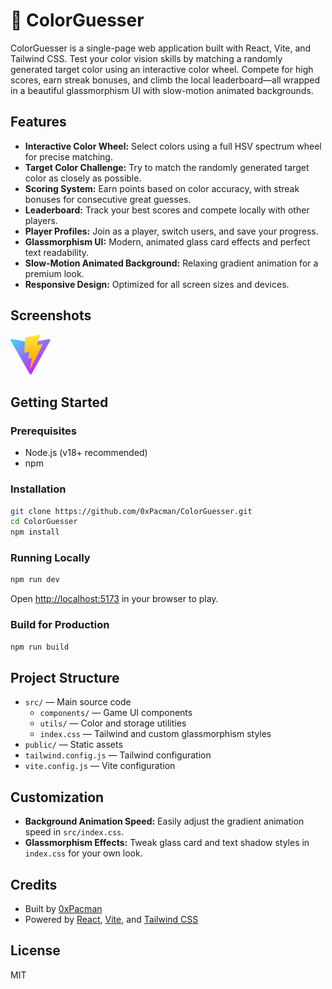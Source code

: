 
# 🎨 ColorGuesser

ColorGuesser is a single-page web application built with React, Vite, and Tailwind CSS. Test your color vision skills by matching a randomly generated target color using an interactive color wheel. Compete for high scores, earn streak bonuses, and climb the local leaderboard—all wrapped in a beautiful glassmorphism UI with slow-motion animated backgrounds.

## Features

- **Interactive Color Wheel:** Select colors using a full HSV spectrum wheel for precise matching.
- **Target Color Challenge:** Try to match the randomly generated target color as closely as possible.
- **Scoring System:** Earn points based on color accuracy, with streak bonuses for consecutive great guesses.
- **Leaderboard:** Track your best scores and compete locally with other players.
- **Player Profiles:** Join as a player, switch users, and save your progress.
- **Glassmorphism UI:** Modern, animated glass card effects and perfect text readability.
- **Slow-Motion Animated Background:** Relaxing gradient animation for a premium look.
- **Responsive Design:** Optimized for all screen sizes and devices.

## Screenshots

![ColorGuesser Screenshot](public/vite.svg)

## Getting Started

### Prerequisites
- Node.js (v18+ recommended)
- npm

### Installation

```bash
git clone https://github.com/0xPacman/ColorGuesser.git
cd ColorGuesser
npm install
```

### Running Locally

```bash
npm run dev
```
Open [http://localhost:5173](http://localhost:5173) in your browser to play.

### Build for Production

```bash
npm run build
```

## Project Structure

- `src/` — Main source code
  - `components/` — Game UI components
  - `utils/` — Color and storage utilities
  - `index.css` — Tailwind and custom glassmorphism styles
- `public/` — Static assets
- `tailwind.config.js` — Tailwind configuration
- `vite.config.js` — Vite configuration

## Customization

- **Background Animation Speed:** Easily adjust the gradient animation speed in `src/index.css`.
- **Glassmorphism Effects:** Tweak glass card and text shadow styles in `index.css` for your own look.

## Credits

- Built by [0xPacman](https://github.com/0xPacman)
- Powered by [React](https://react.dev/), [Vite](https://vitejs.dev/), and [Tailwind CSS](https://tailwindcss.com/)

## License

MIT
